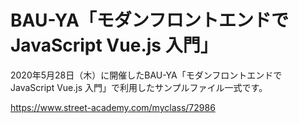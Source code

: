 # BAU-YA「モダンフロントエンドでJavaScript Vue.js 入門」

2020年5月28日（木）に開催したBAU-YA「モダンフロントエンドでJavaScript Vue.js 入門」で利用したサンプルファイル一式です。

https://www.street-academy.com/myclass/72986

